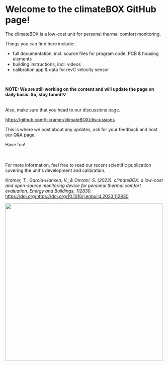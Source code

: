 # Welcome to the climateBOX GitHub page!

The climateBOX is a low-cost unit for personal thermal comfort monitoring.

Things you can find here include:

- full documentation, incl. source files for program code, PCB & housing elements
- building instructions, incl. videos
- calibration app & data for revC velocity sensor
<br>

**NOTE: We are still working on the content and will update the page on daily basis. So, stay tuned!💡** 

<br>
Also, make sure that you head to our discussions page.

https://github.com/t-kramer/climateBOX/discussions

This is where we post about any updates, ask for your feedback and host our Q&A page.

Have fun!
<br>
<br>
<br>

For more information, feel free to read our recent scientific publication covering the unit's development and calibration.

*Kramer, T., Garcia-Hansen, V., & Omrani, S. (2023). climateBOX: a low-cost and open-source monitoring device for personal thermal comfort evaluation. Energy and Buildings, 112830.* https://doi.org/https://doi.org/10.1016/j.enbuild.2023.112830 

<img src='https://user-images.githubusercontent.com/49641232/215706208-dad1da8d-f41a-44b8-ad71-35b8d9cb217d.png'  height="500">



